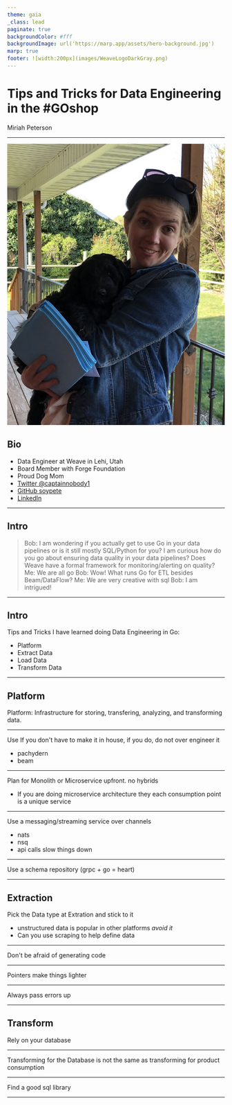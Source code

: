```yaml
---
theme: gaia
_class: lead
paginate: true
backgroundColor: #fff
backgroundImage: url('https://marp.app/assets/hero-background.jpg')
marp: true
footer: ![width:200px](images/WeaveLogoDarkGray.png)
---
```


# Tips and Tricks for Data Engineering in the #GOshop
Miriah Peterson
<!-- 
Abstract: Data Engineers today work primarily in Python and Java to create large scale piplines and Data platforms for their companies. As a Data Engineer I have spent the past two years working exclusively in Go. 
In this talk I want to share what I have learn and tips and tricks for success.--> 

___


![bg right fit](images/IMG_3232.jpg)

## Bio

- Data Engineer at Weave in Lehi, Utah
- Board Member with Forge Foundation
- Proud Dog Mom
- [Twitter @captainnobody1](https://www.twitter.com/captainnobody1)
- [GitHub soypete](https://www.github.com/soypete)
- [LinkedIn](https://www.linkedin.com/in/miriah-peterson-35649b5b)

---

## Intro

>Bob: I am wondering if you actually get to use Go in your data pipelines or is it still mostly SQL/Python for you? I am curious how do you go about ensuring data quality in your data pipelines? Does Weave have a formal framework for monitoring/alerting on quality?
Me:  We are all go
Bob: Wow! What runs Go for ETL besides Beam/DataFlow?
Me: We are very creative with sql
Bob: I am intrigued!

---

## Intro

Tips and Tricks I have learned doing Data Engineering in Go:
- Platform
- Extract Data
- Load Data
- Transform Data

---

## Platform
Platform: Infrastructure for storing, transfering, analyzing, and transforming data. 

--- 

Use If you don't have to make it in house, if you do, do not over engineer it 
 - pachydern
 - beam

___

Plan for Monolith or Microservice upfront. no hybrids
- If you are doing microservice architecture they each consumption point is a unique service

--- 

Use a messaging/streaming service over channels
- nats
- nsq
- api calls slow things down

---

Use a schema repository (grpc + go =  heart)

--- 

## Extraction 
Pick the Data type at Extration and stick to it
- unstructured data is popular in other platforms *avoid it*
- Can you use scraping to help define data

---

Don't be afraid of generating code

--- 

Pointers make things lighter

--- 

Always pass errors up

---
## Transform

Rely on your database

--- 

Transforming for the Database is not the same as transforming for product consumption

--- 




Find a good sql library

--- 



